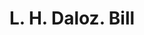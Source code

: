 ---
doi: 10.7916/D85M7HRH
date_other: '1880'
date_other_textual: 1880-1889
form: printed ephemera
genre:
- Invoices
name:
- L. H. Daloz
object_in_context_url: https://biggert.cul.columbia.edu/items/view/ave_biggert_00414
subject_hierarchical_geographic:
- Boston, Massachusetts, United States
subject_name:
- L. H. Daloz
title: L. H. Daloz. Bill
sort_title: L. H. Daloz. Bill
call_number: ave_biggert_00414
coordinates:
- 42.35805555555556,-71.06361111111111
pid: ave_biggert_00414
identifiers: ave_biggert_00414
permalink: /biggert/ave_biggert_00414/
layout: iiif-image-page
---